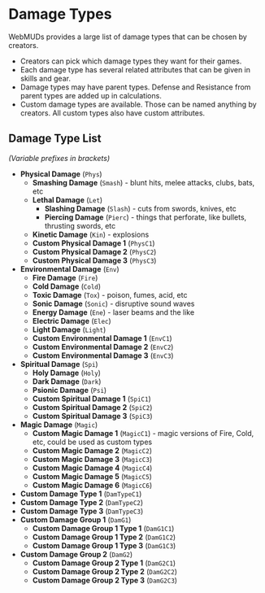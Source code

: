 # Damage Types

WebMUDs provides a large list of damage types that can be chosen by creators.

* Creators can pick which damage types they want for their games.
* Each damage type has several related attributes that can be given in skills and gear.
* Damage types may have parent types. Defense and Resistance from parent types are added up in calculations.
* Custom damage types are available. Those can be named anything by creators. All custom types also have custom attributes.

## Damage Type List

_(Variable prefixes in brackets)_

* **Physical Damage** (`Phys`)
  * **Smashing Damage** (`Smash`) - blunt hits, melee attacks, clubs, bats, etc
  * **Lethal Damage** (`Let`)
    * **Slashing Damage** (`Slash`) - cuts from swords, knives, etc
    * **Piercing Damage** (`Pierc`) - things that perforate, like bullets, thrusting swords, etc
  * **Kinetic Damage** (`Kin`) - explosions
  * **Custom Physical Damage 1** (`PhysC1`)
  * **Custom Physical Damage 2**  (`PhysC2`)
  * **Custom Physical Damage 3**  (`PhysC3`)
* **Environmental Damage** (`Env`)
  * **Fire Damage** (`Fire`)
  * **Cold Damage** (`Cold`)
  * **Toxic Damage** (`Tox`) - poison, fumes, acid, etc
  * **Sonic Damage** (`Sonic`) - disruptive sound waves
  * **Energy Damage** (`Ene`) - laser beams and the like
  * **Electric Damage** (`Elec`)
  * **Light Damage** (`Light`)
  * **Custom Environmental Damage 1** (`EnvC1`)
  * **Custom Environmental Damage 2** (`EnvC2`)
  * **Custom Environmental Damage 3** (`EnvC3`)
* **Spiritual Damage** (`Spi`)
  * **Holy Damage** (`Holy`)
  * **Dark Damage** (`Dark`)
  * **Psionic Damage** (`Psi`)
  * **Custom Spiritual Damage 1** (`SpiC1`)
  * **Custom Spiritual Damage 2** (`SpiC2`)
  * **Custom Spiritual Damage 3** (`SpiC3`)
* **Magic Damage** (`Magic`)
  * **Custom Magic Damage 1** (`MagicC1`) - magic versions of Fire, Cold, etc, could be used as custom types
  * **Custom Magic Damage 2** (`MagicC2`)
  * **Custom Magic Damage 3** (`MagicC3`)
  * **Custom Magic Damage 4** (`MagicC4`)
  * **Custom Magic Damage 5** (`MagicC5`)
  * **Custom Magic Damage 6** (`MagicC6`)
* **Custom Damage Type 1** (`DamTypeC1`)
* **Custom Damage Type 2** (`DamTypeC2`)
* **Custom Damage Type 3** (`DamTypeC3`)
* **Custom Damage Group 1** (`DamG1`)
  * **Custom Damage Group 1 Type 1** (`DamG1C1`)
  * **Custom Damage Group 1 Type 2** (`DamG1C2`)
  * **Custom Damage Group 1 Type 3** (`DamG1C3`)
* **Custom Damage Group 2** (`DamG2`)
  * **Custom Damage Group 2 Type 1** (`DamG2C1`)
  * **Custom Damage Group 2 Type 2** (`DamG2C2`)
  * **Custom Damage Group 2 Type 3** (`DamG2C3`)
